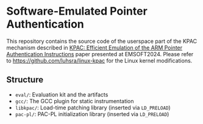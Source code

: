 # Software-Emulated Pointer Authentication

This repository contains the source code of the userspace part of the KPAC mechanism described in [KPAC: Efficient Emulation of the ARM Pointer Authentication Instructions](https://sra.uni-hannover.de/Publications/2024/ostapyshyn_24_emsoft.pdf) paper presented at EMSOFT2024.
Please refer to https://github.com/luhsra/linux-kpac for the Linux kernel modifications.

## Structure

* `eval/`: Evaluation kit and the artifacts
* `gcc/`: The GCC plugin for static instrumentation
* `libkpac/`: Load-time patching library (inserted via `LD_PRELOAD`)
* `pac-pl/`: PAC-PL initialization library (inserted via `LD_PRELOAD`)
